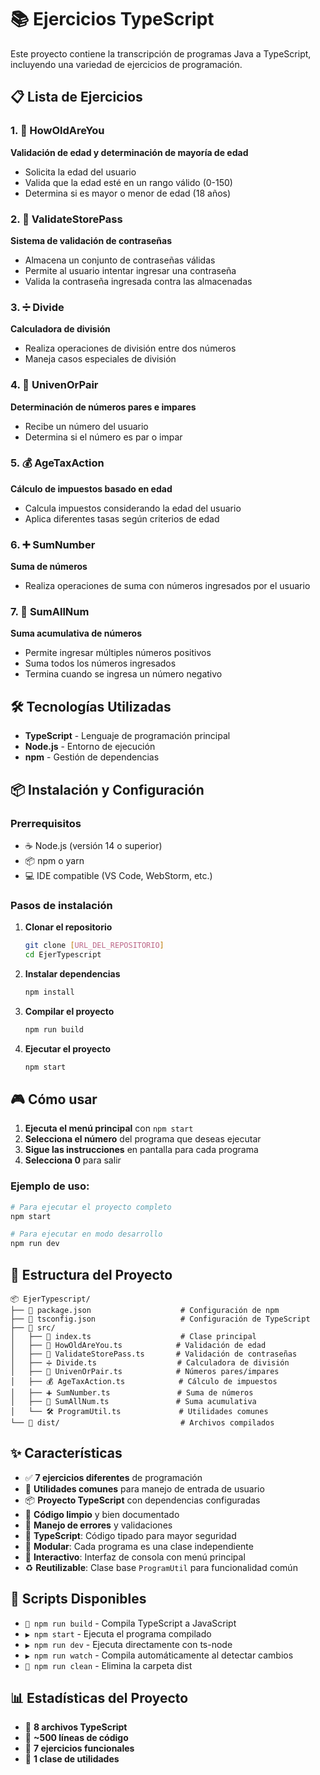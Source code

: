 # 📚 Ejercicios TypeScript

Este proyecto contiene la transcripción de programas Java a TypeScript, incluyendo una variedad de ejercicios de programación.

## 📋 Lista de Ejercicios

### 1. 🎂 HowOldAreYou
**Validación de edad y determinación de mayoría de edad**
- Solicita la edad del usuario
- Valida que la edad esté en un rango válido (0-150)
- Determina si es mayor o menor de edad (18 años)

### 2. 🔐 ValidateStorePass
**Sistema de validación de contraseñas**
- Almacena un conjunto de contraseñas válidas
- Permite al usuario intentar ingresar una contraseña
- Valida la contraseña ingresada contra las almacenadas

### 3. ➗ Divide
**Calculadora de división**
- Realiza operaciones de división entre dos números
- Maneja casos especiales de división

### 4. 🔢 UnivenOrPair
**Determinación de números pares e impares**
- Recibe un número del usuario
- Determina si el número es par o impar

### 5. 💰 AgeTaxAction
**Cálculo de impuestos basado en edad**
- Calcula impuestos considerando la edad del usuario
- Aplica diferentes tasas según criterios de edad

### 6. ➕ SumNumber
**Suma de números**
- Realiza operaciones de suma con números ingresados por el usuario

### 7. 🔢 SumAllNum
**Suma acumulativa de números**
- Permite ingresar múltiples números positivos
- Suma todos los números ingresados
- Termina cuando se ingresa un número negativo

## 🛠️ Tecnologías Utilizadas

- **TypeScript** - Lenguaje de programación principal
- **Node.js** - Entorno de ejecución
- **npm** - Gestión de dependencias

## 📦 Instalación y Configuración

### Prerrequisitos
- ☕ Node.js (versión 14 o superior)
- 📦 npm o yarn
- 💻 IDE compatible (VS Code, WebStorm, etc.)

### Pasos de instalación

1. **Clonar el repositorio**
   ```bash
   git clone [URL_DEL_REPOSITORIO]
   cd EjerTypescript
   ```

2. **Instalar dependencias**
   ```bash
   npm install
   ```

3. **Compilar el proyecto**
   ```bash
   npm run build
   ```

4. **Ejecutar el proyecto**
   ```bash
   npm start
   ```

## 🎮 Cómo usar

1. **Ejecuta el menú principal** con `npm start`
2. **Selecciona el número** del programa que deseas ejecutar
3. **Sigue las instrucciones** en pantalla para cada programa
4. **Selecciona 0** para salir

### Ejemplo de uso:
```bash
# Para ejecutar el proyecto completo
npm start

# Para ejecutar en modo desarrollo
npm run dev
```

## 📁 Estructura del Proyecto

```
📦 EjerTypescript/
├── 📄 package.json                    # Configuración de npm
├── 📄 tsconfig.json                   # Configuración de TypeScript
├── 📁 src/
│   ├── 🎯 index.ts                    # Clase principal
│   ├── 🎂 HowOldAreYou.ts            # Validación de edad
│   ├── 🔐 ValidateStorePass.ts       # Validación de contraseñas
│   ├── ➗ Divide.ts                  # Calculadora de división
│   ├── 🔢 UnivenOrPair.ts            # Números pares/impares
│   ├── 💰 AgeTaxAction.ts            # Cálculo de impuestos
│   ├── ➕ SumNumber.ts               # Suma de números
│   ├── 🔢 SumAllNum.ts               # Suma acumulativa
│   └── 🛠️ ProgramUtil.ts             # Utilidades comunes
└── 📁 dist/                           # Archivos compilados
```

## ✨ Características

- ✅ **7 ejercicios diferentes** de programación
- 🔧 **Utilidades comunes** para manejo de entrada de usuario
- 📦 **Proyecto TypeScript** con dependencias configuradas
- 🎯 **Código limpio** y bien documentado
- 🔄 **Manejo de errores** y validaciones
- 🔷 **TypeScript**: Código tipado para mayor seguridad
- 🧩 **Modular**: Cada programa es una clase independiente
- 💬 **Interactivo**: Interfaz de consola con menú principal
- ♻️ **Reutilizable**: Clase base `ProgramUtil` para funcionalidad común

## 📜 Scripts Disponibles

- `🔨 npm run build` - Compila TypeScript a JavaScript
- `▶️ npm start` - Ejecuta el programa compilado
- `▶️ npm run dev` - Ejecuta directamente con ts-node
- `▶️ npm run watch` - Compila automáticamente al detectar cambios
- `🧹 npm run clean` - Elimina la carpeta dist

## 📊 Estadísticas del Proyecto

- 📁 **8 archivos TypeScript**
- 📝 **~500 líneas de código**
- 🎯 **7 ejercicios funcionales**
- 🔧 **1 clase de utilidades**
